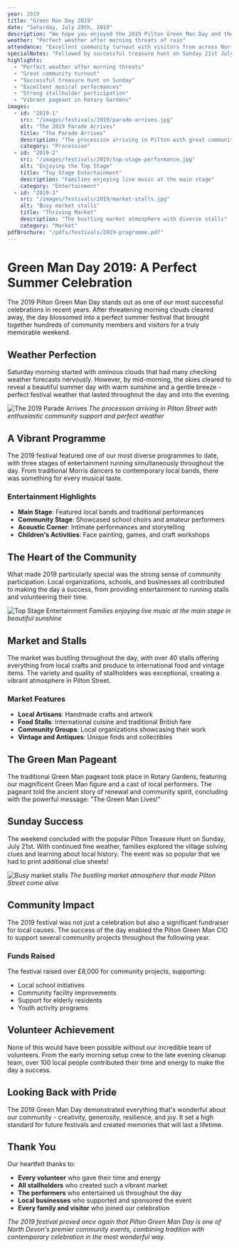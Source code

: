 ```yaml
---
year: 2019
title: "Green Man Day 2019"
date: "Saturday, July 20th, 2019"
description: "We hope you enjoyed the 2019 Pilton Green Man Day and the Pilton Treasure Hunt which followed on Sunday 21st July. The weekend went very well with the weather threatening to ruin things but relenting on Saturday morning."
weather: "Perfect weather after morning threats of rain"
attendance: "Excellent community turnout with visitors from across North Devon"
specialNotes: "Followed by successful treasure hunt on Sunday 21st July"
highlights:
  - "Perfect weather after morning threats"
  - "Great community turnout"
  - "Successful treasure hunt on Sunday"
  - "Excellent musical performances"
  - "Strong stallholder participation"
  - "Vibrant pageant in Rotary Gardens"
images:
  - id: "2019-1"
    src: "/images/festivals/2019/parade-arrives.jpg"
    alt: "The 2019 Parade Arrives"
    title: "The Parade Arrives"
    description: "The procession arriving in Pilton with great community support"
    category: "Procession"
  - id: "2019-2"
    src: "/images/festivals/2019/top-stage-performance.jpg"
    alt: "Enjoying the Top Stage"
    title: "Top Stage Entertainment"
    description: "Families enjoying live music at the main stage"
    category: "Entertainment"
  - id: "2019-3"
    src: "/images/festivals/2019/market-stalls.jpg"
    alt: "Busy market stalls"
    title: "Thriving Market"
    description: "The bustling market atmosphere with diverse stalls"
    category: "Market"
pdfBrochure: "/pdfs/festivals/2019-programme.pdf"
---
```


# Green Man Day 2019: A Perfect Summer Celebration

The 2019 Pilton Green Man Day stands out as one of our most successful celebrations in recent years. After threatening morning clouds cleared away, the day blossomed into a perfect summer festival that brought together hundreds of community members and visitors for a truly memorable weekend.

## Weather Perfection

Saturday morning started with ominous clouds that had many checking weather forecasts nervously. However, by mid-morning, the skies cleared to reveal a beautiful summer day with warm sunshine and a gentle breeze - perfect festival weather that lasted throughout the day and into the evening.

![The 2019 Parade Arrives](/images/festivals/2019/parade-arrives.jpg)
*The procession arriving in Pilton Street with enthusiastic community support and perfect weather*

## A Vibrant Programme

The 2019 festival featured one of our most diverse programmes to date, with three stages of entertainment running simultaneously throughout the day. From traditional Morris dancers to contemporary local bands, there was something for every musical taste.

### Entertainment Highlights

- **Main Stage**: Featured local bands and traditional performances
- **Community Stage**: Showcased school choirs and amateur performers  
- **Acoustic Corner**: Intimate performances and storytelling
- **Children's Activities**: Face painting, games, and craft workshops

## The Heart of the Community

What made 2019 particularly special was the strong sense of community participation. Local organizations, schools, and businesses all contributed to making the day a success, from providing entertainment to running stalls and volunteering their time.

![Top Stage Entertainment](/images/festivals/2019/top-stage-performance.jpg)
*Families enjoying live music at the main stage in beautiful sunshine*

## Market and Stalls

The market was bustling throughout the day, with over 40 stalls offering everything from local crafts and produce to international food and vintage items. The variety and quality of stallholders was exceptional, creating a vibrant atmosphere in Pilton Street.

### Market Features

- **Local Artisans**: Handmade crafts and artwork
- **Food Stalls**: International cuisine and traditional British fare
- **Community Groups**: Local organizations showcasing their work
- **Vintage and Antiques**: Unique finds and collectibles

## The Green Man Pageant

The traditional Green Man pageant took place in Rotary Gardens, featuring our magnificent Green Man figure and a cast of local performers. The pageant told the ancient story of renewal and community spirit, concluding with the powerful message: "The Green Man Lives!"

## Sunday Success

The weekend concluded with the popular Pilton Treasure Hunt on Sunday, July 21st. With continued fine weather, families explored the village solving clues and learning about local history. The event was so popular that we had to print additional clue sheets!

![Busy market stalls](/images/festivals/2019/market-stalls.jpg)
*The bustling market atmosphere that made Pilton Street come alive*

## Community Impact

The 2019 festival was not just a celebration but also a significant fundraiser for local causes. The success of the day enabled the Pilton Green Man CIO to support several community projects throughout the following year.

### Funds Raised

The festival raised over £8,000 for community projects, supporting:
- Local school initiatives
- Community facility improvements
- Support for elderly residents
- Youth activity programs

## Volunteer Achievement

None of this would have been possible without our incredible team of volunteers. From the early morning setup crew to the late evening cleanup team, over 100 local people contributed their time and energy to make the day a success.

## Looking Back with Pride

The 2019 Green Man Day demonstrated everything that's wonderful about our community - creativity, generosity, resilience, and joy. It set a high standard for future festivals and created memories that will last a lifetime.

## Thank You

Our heartfelt thanks to:
- **Every volunteer** who gave their time and energy
- **All stallholders** who created such a vibrant market
- **The performers** who entertained us throughout the day
- **Local businesses** who supported and sponsored the event
- **Every family and visitor** who joined our celebration

*The 2019 festival proved once again that Pilton Green Man Day is one of North Devon's premier community events, combining tradition with contemporary celebration in the most wonderful way.*